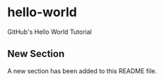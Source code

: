 # hello-world
GitHub's Hello World Tutorial

## New Section
A new section has been added to this README file.
